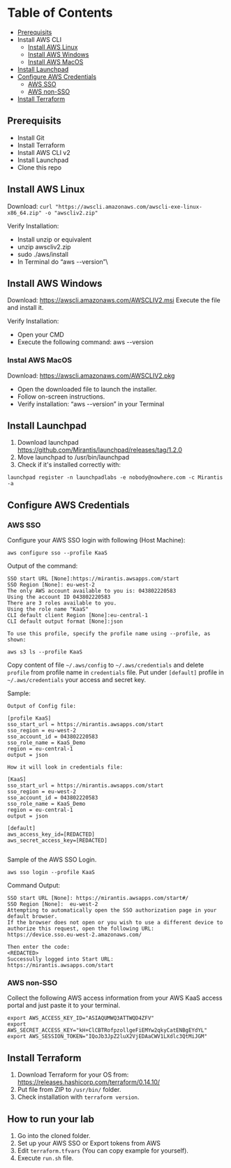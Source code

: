 # Table of Contents

- [Prerequisits](#prerequisits)
- Install AWS CLI
  - [Install AWS Linux](#install-aws-linux)
  - [Install AWS Windows](#install-aws-windows)
  - [Install AWS MacOS](#instal-aws-macos)
- [Install Launchpad](#install-launchpad)
- [Configure AWS Credentials](#configure-aws-credentials)
  - [AWS SSO](#aws-sso)
  - [AWS non-SSO](#aws-non-sso)
- [Install Terraform](#install-terraform)

## Prerequisits

- Install Git
- Install Terraform
- Install AWS CLI v2
- Install Launchpad
- Clone this repo

## Install AWS Linux

Download: `curl "https://awscli.amazonaws.com/awscli-exe-linux-x86_64.zip" -o "awscliv2.zip"`

Verify Installation:

- Install unzip or equivalent
- unzip awscliv2.zip
- sudo ./aws/install
- In Terminal do “aws  --version”\

## Install AWS Windows

Download: <https://awscli.amazonaws.com/AWSCLIV2.msi>
Execute the file and install it.

Verify Installation:

- Open your CMD
- Execute the following command: aws --version

### Instal AWS MacOS

Download: <https://awscli.amazonaws.com/AWSCLIV2.pkg>

- Open the downloaded file to launch the installer.
- Follow on-screen instructions.
- Verify installation: “aws --version” in your Terminal

## Install Launchpad

1. Download launchpad
<https://github.com/Mirantis/launchpad/releases/tag/1.2.0>
2. Move launchpad to /usr/bin/launchpad
3. Check if it's installed correctly with:

```shell
launchpad register -n launchpadlabs -e nobody@nowhere.com -c Mirantis -a
```

## Configure AWS Credentials

### AWS SSO

Configure your AWS SSO login with following (Host Machine):

```shell
aws configure sso --profile KaaS
```

Output of the command:

```shell
SSO start URL [None]:https://mirantis.awsapps.com/start
SSO Region [None]: eu-west-2
The only AWS account available to you is: 043802220583
Using the account ID 043802220583
There are 3 roles available to you.
Using the role name "KaaS"
CLI default client Region [None]:eu-central-1
CLI default output format [None]:json

To use this profile, specify the profile name using --profile, as shown:

aws s3 ls --profile KaaS
```

Copy content of file `~/.aws/config` to `~/.aws/credentials` and delete `profile` from profile name in `credentials` file.
Put under `[default]` profile in `~/.aws/credentials` your access and secret key.

Sample:

```shell
Output of Config file:

[profile KaaS]
sso_start_url = https://mirantis.awsapps.com/start
sso_region = eu-west-2
sso_account_id = 043802220583
sso_role_name = KaaS_Demo
region = eu-central-1
output = json

How it will look in credentials file:

[KaaS]
sso_start_url = https://mirantis.awsapps.com/start
sso_region = eu-west-2
sso_account_id = 043802220583
sso_role_name = KaaS_Demo
region = eu-central-1
output = json

[default]
aws_access_key_id=[REDACTED]
aws_secret_access_key=[REDACTED]


```

Sample of the AWS SSO Login.

```shell
aws sso login --profile KaaS
```

Command Output:

```shell
SSO start URL [None]: https://mirantis.awsapps.com/start#/
SSO Region [None]:  eu-west-2
Attempting to automatically open the SSO authorization page in your default browser.
If the browser does not open or you wish to use a different device to authorize this request, open the following URL:
https://device.sso.eu-west-2.amazonaws.com/

Then enter the code:
<REDACTED>
Successully logged into Start URL:
https://mirantis.awsapps.com/start
```

### AWS non-SSO

Collect the following AWS access information from your AWS KaaS access portal and just paste it to your terminal.

```shell
export AWS_ACCESS_KEY_ID="ASIAQUMWQ3ATTWQD4ZFV"
export AWS_SECRET_ACCESS_KEY="kH+ClCBTRofpzollgeFiEMYw2qkyCatENBgEYdYL"
export AWS_SESSION_TOKEN="IQoJb3JpZ2luX2VjEDAaCWV1LXdlc3QtMiJGM"
```

## Install Terraform

1. Download Terraform for your OS from:
<https://releases.hashicorp.com/terraform/0.14.10/>
2. Put file from ZIP to `/usr/bin/` folder.
3. Check installation with `terraform version`.

## How to run your lab

1. Go into the cloned folder.
2. Set up your AWS SSO or Export tokens from AWS
3. Edit `terraform.tfvars` (You can copy example for yourself).
4. Execute `run.sh` file.
